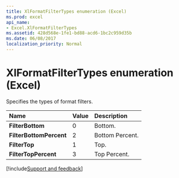 ```yaml
---
title: XlFormatFilterTypes enumeration (Excel)
ms.prod: excel
api_name:
- Excel.XlFormatFilterTypes
ms.assetid: 428d568e-1fe1-bd88-acd6-1bc2c959d35b
ms.date: 06/08/2017
localization_priority: Normal
---
```



# XlFormatFilterTypes enumeration (Excel)

Specifies the types of format filters.



|Name|Value|Description|
|:-----|:-----|:-----|
| **FilterBottom**|0|Bottom.|
| **FilterBottomPercent**|2|Bottom Percent.|
| **FilterTop**|1|Top.|
| **FilterTopPercent**|3|Top Percent.|

[!include[Support and feedback](~/includes/feedback-boilerplate.md)]
